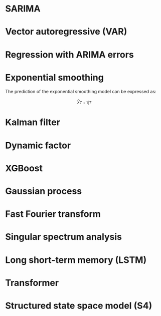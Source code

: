 # SARIMA
# Vector autoregressive (VAR)
# Regression with ARIMA errors
# Exponential smoothing
The prediction of the exponential smoothing model can be expressed as:

$$\hat{y}_{T+1|T}$$

# Kalman filter
# Dynamic factor
# XGBoost
# Gaussian process
# Fast Fourier transform
# Singular spectrum analysis
# Long short-term memory (LSTM)
# Transformer 
# Structured state space model (S4)


